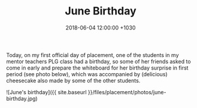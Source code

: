 ﻿---
layout: post
title:  "June Birthday"
date:   2018-06-04 12:00:00 +1030
categories: MTeach nmhsPlacement
---

Today, on my first official day of placement, one of the students in my mentor teachers PLG class had a birthday, so some of her friends asked to come in early and prepare the whiteboard for her birthday surprise in first period (see photo below), which was accompanied by (delicious) cheesecake also made by some of the other students. 

![June's birthday]({{ site.baseurl }}/files/placement/photos/june-birthday.jpg)

